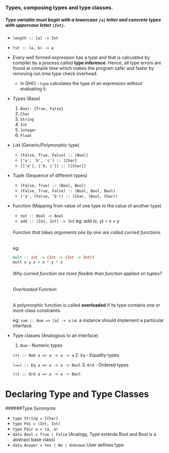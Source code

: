 ### Types, composing types and type classes.
##### Type variable must begin with a lowercase `[a]` letter and concrete types with uppercase letter `[Int]`.
  - `length :: [a] -> Int`
  - `fst :: (a, b) -> a `

- Every well formed expression has a type and that is calculated by compiler by a process called **type inference**. Hence, all type errors are found at compile time which makes the program safer and faster by removing run time type check overhead.
  - in GHCi `:type` calculates the type of an expression without evaluating it.

* Types (Base)
  1. `Bool: {True, False}`
  2. `Char`
  3. `String`
  4. `Int`
  5. `Integer`
  6. `Float`
  
* List (Generic/Polymorphic type)
  * `[False, True, False] :: [Bool]`
  * `['a', 'b', 'c'] :: [Char]`
  * `[['a'], ['b, c']] :: [[Char]]`

* Tuple (Sequence of different types)
  * `(False, True) :: (Bool, Bool)`
  * `(False, True, False) :: (Bool, Bool, Bool)`
  * `('a', (False, 'b')) :: (Char, (Bool, Char))`
  
* Function (Mapping from value of one type to the value of another type)
  * `not :: Bool -> Bool`
  * `add :: (Int, Int) -> Int` eg: add (x, y) = x + y
  
  ###### Function that takes arguments one by one are called curried functions.
  eg: 
    ```hs
    mult :: Int -> (Int -> (Int -> Int))
    mult x y x = x * y * z
    ```
  ###### Why curried function are more flexible than function applied on tuples?
  
  ###### Overloaded Function
    A polymorphic function is called **overloaded** if its type contains one or more class constraints.
    
    eg: `sum :: Num => [a] -> a` i.e. a instance should implement a particular interface.

* Type classes (Analogous to an interface)
  1. `Num` - Numeric types
  
    `(+) :: Num a => a -> a -> a`
  2. `Eq`  - Equality types
  
    `(==) :: Eq a => a -> a -> Bool`
  3. `Ord` - Ordered types
  
    `(<) :: Ord a => a -> a -> Bool`

Declaring Type and Type Classes
===============================

######Type Synonyms
  
  - `type String = [Char]`
  - `type Pos = (Int, Int)`
  - `type Pair a = (a, a)`
  - `data Bool = True | False` (Analogy, Type extends Bool and Bool is a abstract base class)
  - `data Answer = Yes | No | Unknown` User defines type
